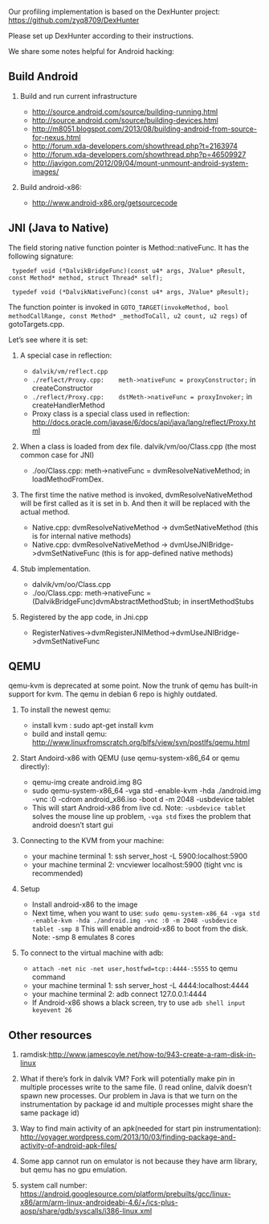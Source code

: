 
Our profiling implementation is based on the DexHunter project: https://github.com/zyq8709/DexHunter

Please set up DexHunter according to their instructions. 

We share some notes helpful for Android hacking:

## Build Android

1. Build and run current infrastructure
	- http://source.android.com/source/building-running.html
	- http://source.android.com/source/building-devices.html
	- http://m8051.blogspot.com/2013/08/building-android-from-source-for-nexus.html
	- http://forum.xda-developers.com/showthread.php?t=2163974
	- http://forum.xda-developers.com/showthread.php?p=46509927
	- http://javigon.com/2012/09/04/mount-unmount-android-system-images/

2. Build android-x86:
	- http://www.android-x86.org/getsourcecode

## JNI (Java to Native)

 The field storing native function pointer is Method::nativeFunc. It has the following signature:
```
 typedef void (*DalvikBridgeFunc)(const u4* args, JValue* pResult, const Method* method, struct Thread* self);

 typedef void (*DalvikNativeFunc)(const u4* args, JValue* pResult);
```

The function pointer is invoked in 
`GOTO_TARGET(invokeMethod, bool methodCallRange, const Method* _methodToCall, u2 count, u2 regs)` of gotoTargets.cpp.


Let’s see where it is set:

1. A special case in reflection: 
	- `dalvik/vm/reflect.cpp`
	- `./reflect/Proxy.cpp:    meth->nativeFunc = proxyConstructor;` in createConstructor
	- `./reflect/Proxy.cpp:    dstMeth->nativeFunc = proxyInvoker;` in createHandlerMethod
	- Proxy class is a special class used in reflection: http://docs.oracle.com/javase/6/docs/api/java/lang/reflect/Proxy.html


2. When a class is loaded from dex file. dalvik/vm/oo/Class.cpp (the most common case for JNI)
	- ./oo/Class.cpp:            meth->nativeFunc = dvmResolveNativeMethod; in loadMethodFromDex.

3. The first time the native method is invoked, dvmResolveNativeMethod will be first called as it is set in b. And then it will be replaced with the actual method.
	- Native.cpp: dvmResolveNativeMethod -> dvmSetNativeMethod (this is for internal native methods)
	- Native.cpp: dvmResolveNativeMethod -> dvmUseJNIBridge->dvmSetNativeFunc (this is for app-defined native methods)

4. Stub implementation.
	- dalvik/vm/oo/Class.cpp
	- ./oo/Class.cpp: meth->nativeFunc = (DalvikBridgeFunc)dvmAbstractMethodStub; in insertMethodStubs

5. Registered by the app code, in Jni.cpp
	- RegisterNatives->dvmRegisterJNIMethod->dvmUseJNIBridge->dvmSetNativeFunc


## QEMU

qemu-kvm is deprecated at some point. Now the trunk of qemu has built-in support for kvm. The qemu in debian 6 repo is highly outdated. 

1. To install the newest qemu:

	- install kvm : sudo apt-get install kvm
	- build and install qemu: http://www.linuxfromscratch.org/blfs/view/svn/postlfs/qemu.html

2. Start Andoird-x86 with QEMU (use qemu-system-x86_64 or qemu directly):

	- qemu-img create android.img 8G
	- sudo qemu-system-x86_64 -vga std -enable-kvm -hda ./android.img -vnc :0 -cdrom android_x86.iso -boot d -m 2048 -usbdevice tablet
	- This will start Android-x86 from live cd. 
	Note: `-usbdevice tablet` solves the mouse line up problem, `-vga std` fixes the problem that android doesn’t start gui

3. Connecting to the KVM from your machine:
	- your machine terminal 1: ssh server_host  -L 5900:localhost:5900
	- your machine terminal 2: vncviewer localhost:5900 (tight vnc is recommended)

4. Setup
	- Install android-x86 to the image
	- Next time, when you want to use:
	`sudo qemu-system-x86_64 -vga std -enable-kvm -hda ./android.img -vnc :0 -m 2048 -usbdevice tablet -smp 8`
	This will enable android-x86 to boot from the disk. Note: -smp 8 emulates 8 cores

5. To connect to the virtual machine with adb:
	-  `attach -net nic -net user,hostfwd=tcp::4444-:5555` to qemu command
	- your machine terminal 1: ssh server_host -L 4444:localhost:4444
	- your machine terminal 2: adb connect 127.0.0.1:4444
	- If Android-x86 shows a black screen, try to use `adb shell input keyevent 26`

## Other resources

1. ramdisk:http://www.jamescoyle.net/how-to/943-create-a-ram-disk-in-linux

2. What if there’s fork in dalvik VM? Fork will potentially make pin in multiple processes write to the same file. (I read online, dalvik doesn’t spawn new processes. Our problem in Java is that we turn on the instrumentation by package id and multiple processes might share the same package id)

3. Way to find main activity of an apk(needed for start pin instrumentation): http://voyager.wordpress.com/2013/10/03/finding-package-and-activity-of-android-apk-files/

4. Some app cannot run on emulator is not because they have arm library, but qemu has no gpu emulation.

5. system call number: https://android.googlesource.com/platform/prebuilts/gcc/linux-x86/arm/arm-linux-androideabi-4.6/+/ics-plus-aosp/share/gdb/syscalls/i386-linux.xml



